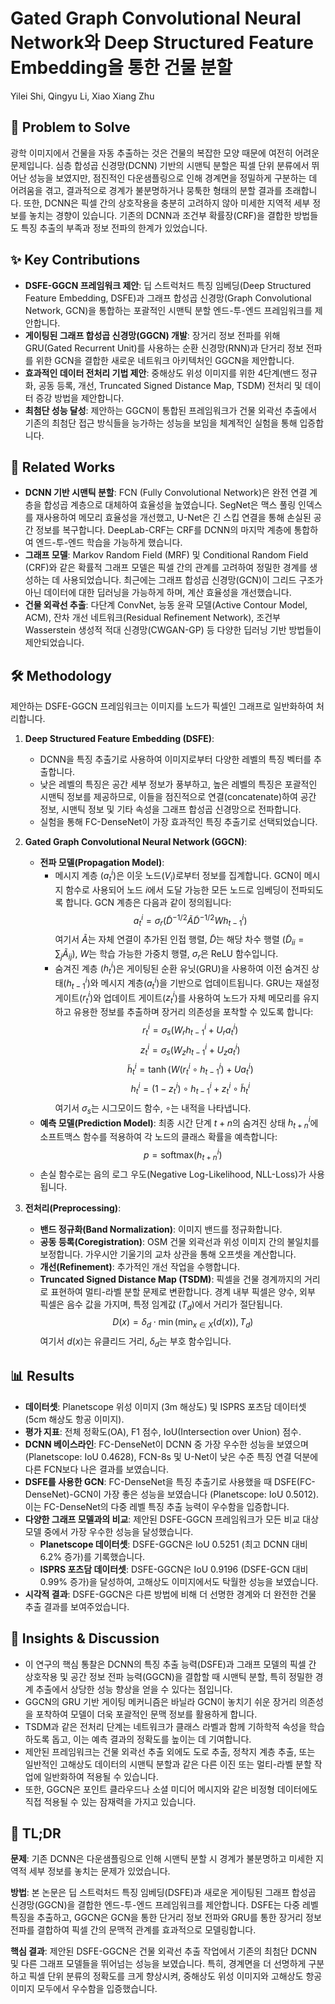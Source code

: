 # Gated Graph Convolutional Neural Network와 Deep Structured Feature Embedding을 통한 건물 분할
Yilei Shi, Qingyu Li, Xiao Xiang Zhu

## 🧩 Problem to Solve
광학 이미지에서 건물을 자동 추출하는 것은 건물의 복잡한 모양 때문에 여전히 어려운 문제입니다. 심층 합성곱 신경망(DCNN) 기반의 시맨틱 분할은 픽셀 단위 분류에서 뛰어난 성능을 보였지만, 점진적인 다운샘플링으로 인해 경계면을 정밀하게 구분하는 데 어려움을 겪고, 결과적으로 경계가 불분명하거나 뭉툭한 형태의 분할 결과를 초래합니다. 또한, DCNN은 픽셀 간의 상호작용을 충분히 고려하지 않아 미세한 지역적 세부 정보를 놓치는 경향이 있습니다. 기존의 DCNN과 조건부 확률장(CRF)을 결합한 방법들도 특징 추출의 부족과 정보 전파의 한계가 있었습니다.

## ✨ Key Contributions
*   **DSFE-GGCN 프레임워크 제안**: 딥 스트럭처드 특징 임베딩(Deep Structured Feature Embedding, DSFE)과 그래프 합성곱 신경망(Graph Convolutional Network, GCN)을 통합하는 포괄적인 시맨틱 분할 엔드-투-엔드 프레임워크를 제안합니다.
*   **게이팅된 그래프 합성곱 신경망(GGCN) 개발**: 장거리 정보 전파를 위해 GRU(Gated Recurrent Unit)를 사용하는 순환 신경망(RNN)과 단거리 정보 전파를 위한 GCN을 결합한 새로운 네트워크 아키텍처인 GGCN을 제안합니다.
*   **효과적인 데이터 전처리 기법 제안**: 중해상도 위성 이미지를 위한 4단계(밴드 정규화, 공동 등록, 개선, Truncated Signed Distance Map, TSDM) 전처리 및 데이터 증강 방법을 제안합니다.
*   **최첨단 성능 달성**: 제안하는 GGCN이 통합된 프레임워크가 건물 외곽선 추출에서 기존의 최첨단 접근 방식들을 능가하는 성능을 보임을 체계적인 실험을 통해 입증합니다.

## 📎 Related Works
*   **DCNN 기반 시맨틱 분할**: FCN (Fully Convolutional Network)은 완전 연결 계층을 합성곱 계층으로 대체하여 효율성을 높였습니다. SegNet은 맥스 풀링 인덱스를 재사용하여 메모리 효율성을 개선했고, U-Net은 긴 스킵 연결을 통해 손실된 공간 정보를 복구합니다. DeepLab-CRF는 CRF를 DCNN의 마지막 계층에 통합하여 엔드-투-엔드 학습을 가능하게 했습니다.
*   **그래프 모델**: Markov Random Field (MRF) 및 Conditional Random Field (CRF)와 같은 확률적 그래프 모델은 픽셀 간의 관계를 고려하여 정밀한 경계를 생성하는 데 사용되었습니다. 최근에는 그래프 합성곱 신경망(GCN)이 그리드 구조가 아닌 데이터에 대한 딥러닝을 가능하게 하며, 계산 효율성을 개선했습니다.
*   **건물 외곽선 추출**: 다단계 ConvNet, 능동 윤곽 모델(Active Contour Model, ACM), 잔차 개선 네트워크(Residual Refinement Network), 조건부 Wasserstein 생성적 적대 신경망(CWGAN-GP) 등 다양한 딥러닝 기반 방법들이 제안되었습니다.

## 🛠️ Methodology
제안하는 DSFE-GGCN 프레임워크는 이미지를 노드가 픽셀인 그래프로 일반화하여 처리합니다.

1.  **Deep Structured Feature Embedding (DSFE)**:
    *   DCNN을 특징 추출기로 사용하여 이미지로부터 다양한 레벨의 특징 벡터를 추출합니다.
    *   낮은 레벨의 특징은 공간 세부 정보가 풍부하고, 높은 레벨의 특징은 포괄적인 시맨틱 정보를 제공하므로, 이들을 점진적으로 연결(concatenate)하여 공간 정보, 시맨틱 정보 및 기타 속성을 그래프 합성곱 신경망으로 전파합니다.
    *   실험을 통해 FC-DenseNet이 가장 효과적인 특징 추출기로 선택되었습니다.

2.  **Gated Graph Convolutional Neural Network (GGCN)**:
    *   **전파 모델(Propagation Model)**:
        *   메시지 계층 ($a_{t}^{i}$)은 이웃 노드($V_{i}$)로부터 정보를 집계합니다. GCN이 메시지 함수로 사용되어 노드 $i$에서 도달 가능한 모든 노드로 임베딩이 전파되도록 합니다. GCN 계층은 다음과 같이 정의됩니다:
            $$a_{t}^{i} = \sigma_{r}(\tilde{D}^{-1/2}\tilde{A}\tilde{D}^{-1/2}Wh_{t-1}^{i})$$
            여기서 $\tilde{A}$는 자체 연결이 추가된 인접 행렬, $\tilde{D}$는 해당 차수 행렬 ($\tilde{D}_{ii} = \sum_{j} \tilde{A}_{ij}$), $W$는 학습 가능한 가중치 행렬, $\sigma_{r}$은 ReLU 함수입니다.
        *   숨겨진 계층 ($h_{t}^{i}$)은 게이팅된 순환 유닛(GRU)을 사용하여 이전 숨겨진 상태($h_{t-1}^{i}$)와 메시지 계층($a_{t}^{i}$)을 기반으로 업데이트됩니다. GRU는 재설정 게이트($r_{t}^{i}$)와 업데이트 게이트($z_{t}^{i}$)를 사용하여 노드가 자체 메모리를 유지하고 유용한 정보를 추출하며 장거리 의존성을 포착할 수 있도록 합니다:
            $$r_{t}^{i} = \sigma_{s}(W_{r}h_{t-1}^{i} + U_{r}a_{t}^{i})$$
            $$z_{t}^{i} = \sigma_{s}(W_{z}h_{t-1}^{i} + U_{z}a_{t}^{i})$$
            $$\tilde{h}_{t}^{i} = \tanh(W(r_{t}^{i}\circ h_{t-1}^{i}) + Ua_{t}^{i})$$
            $$h_{t}^{i} = (1-z_{t}^{i})\circ h_{t-1}^{i} + z_{t}^{i}\circ \tilde{h}_{t}^{i}$$
            여기서 $\sigma_{s}$는 시그모이드 함수, $\circ$는 내적을 나타냅니다.
    *   **예측 모델(Prediction Model)**: 최종 시간 단계 $t+n$의 숨겨진 상태 $h_{t+n}^{i}$에 소프트맥스 함수를 적용하여 각 노드의 클래스 확률을 예측합니다:
        $$p = \text{softmax}(h_{t+n}^{i})$$
    *   손실 함수로는 음의 로그 우도(Negative Log-Likelihood, NLL-Loss)가 사용됩니다.

3.  **전처리(Preprocessing)**:
    *   **밴드 정규화(Band Normalization)**: 이미지 밴드를 정규화합니다.
    *   **공동 등록(Coregistration)**: OSM 건물 외곽선과 위성 이미지 간의 불일치를 보정합니다. 가우시안 기울기의 교차 상관을 통해 오프셋을 계산합니다.
    *   **개선(Refinement)**: 추가적인 개선 작업을 수행합니다.
    *   **Truncated Signed Distance Map (TSDM)**: 픽셀을 건물 경계까지의 거리로 표현하여 멀티-라벨 분할 문제로 변환합니다. 경계 내부 픽셀은 양수, 외부 픽셀은 음수 값을 가지며, 특정 임계값 ($T_{d}$)에서 거리가 절단됩니다.
        $$D(x) = \delta_{d} \cdot \min(\min_{x \in X}(d(x)), T_{d})$$
        여기서 $d(x)$는 유클리드 거리, $\delta_{d}$는 부호 함수입니다.

## 📊 Results
*   **데이터셋**: Planetscope 위성 이미지 (3m 해상도) 및 ISPRS 포츠담 데이터셋 (5cm 해상도 항공 이미지).
*   **평가 지표**: 전체 정확도(OA), F1 점수, IoU(Intersection over Union) 점수.
*   **DCNN 베이스라인**: FC-DenseNet이 DCNN 중 가장 우수한 성능을 보였으며 (Planetscope: IoU 0.4628), FCN-8s 및 U-Net이 낮은 수준 특징 연결 덕분에 다른 FCN보다 나은 결과를 보였습니다.
*   **DSFE를 사용한 GCN**: FC-DenseNet을 특징 추출기로 사용했을 때 DSFE(FC-DenseNet)-GCN이 가장 좋은 성능을 보였습니다 (Planetscope: IoU 0.5012). 이는 FC-DenseNet의 다중 레벨 특징 추출 능력이 우수함을 입증합니다.
*   **다양한 그래프 모델과의 비교**: 제안된 DSFE-GGCN 프레임워크가 모든 비교 대상 모델 중에서 가장 우수한 성능을 달성했습니다.
    *   **Planetscope 데이터셋**: DSFE-GGCN은 IoU 0.5251 (최고 DCNN 대비 6.2% 증가)를 기록했습니다.
    *   **ISPRS 포츠담 데이터셋**: DSFE-GGCN은 IoU 0.9196 (DSFE-GCN 대비 0.99% 증가)을 달성하여, 고해상도 이미지에서도 탁월한 성능을 보였습니다.
*   **시각적 결과**: DSFE-GGCN은 다른 방법에 비해 더 선명한 경계와 더 완전한 건물 추출 결과를 보여주었습니다.

## 🧠 Insights & Discussion
*   이 연구의 핵심 통찰은 DCNN의 특징 추출 능력(DSFE)과 그래프 모델의 픽셀 간 상호작용 및 공간 정보 전파 능력(GGCN)을 결합할 때 시맨틱 분할, 특히 정밀한 경계 추출에서 상당한 성능 향상을 얻을 수 있다는 점입니다.
*   GGCN의 GRU 기반 게이팅 메커니즘은 바닐라 GCN이 놓치기 쉬운 장거리 의존성을 포착하여 모델이 더욱 포괄적인 문맥 정보를 활용하게 합니다.
*   TSDM과 같은 전처리 단계는 네트워크가 클래스 라벨과 함께 기하학적 속성을 학습하도록 돕고, 이는 예측 결과의 정확도를 높이는 데 기여합니다.
*   제안된 프레임워크는 건물 외곽선 추출 외에도 도로 추출, 정착지 계층 추출, 또는 일반적인 고해상도 데이터의 시맨틱 분할과 같은 다른 이진 또는 멀티-라벨 분할 작업에 일반화하여 적용될 수 있습니다.
*   또한, GGCN은 포인트 클라우드나 소셜 미디어 메시지와 같은 비정형 데이터에도 직접 적용될 수 있는 잠재력을 가지고 있습니다.

## 📌 TL;DR
**문제**: 기존 DCNN은 다운샘플링으로 인해 시맨틱 분할 시 경계가 불분명하고 미세한 지역적 세부 정보를 놓치는 문제가 있었습니다.

**방법**: 본 논문은 딥 스트럭처드 특징 임베딩(DSFE)과 새로운 게이팅된 그래프 합성곱 신경망(GGCN)을 결합한 엔드-투-엔드 프레임워크를 제안합니다. DSFE는 다중 레벨 특징을 추출하고, GGCN은 GCN을 통한 단거리 정보 전파와 GRU를 통한 장거리 정보 전파를 결합하여 픽셀 간의 문맥적 관계를 효과적으로 모델링합니다.

**핵심 결과**: 제안된 DSFE-GGCN은 건물 외곽선 추출 작업에서 기존의 최첨단 DCNN 및 다른 그래프 모델들을 뛰어넘는 성능을 보였습니다. 특히, 경계면을 더 선명하게 구분하고 픽셀 단위 분류의 정확도를 크게 향상시켜, 중해상도 위성 이미지와 고해상도 항공 이미지 모두에서 우수함을 입증했습니다.